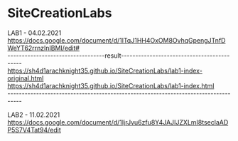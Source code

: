 # SiteCreationLabs

LAB1 - 04.02.2021 <br>https://docs.google.com/document/d/1lTqJ1HH4OxOM8OvhqGpengJTnfDWeYT62rrnzlnIBMI/edit#<br> 
----------------------------------result-------------------------------------------<br>
https://sh4d1arachknight35.github.io/SiteCreationLabs/lab1-index-original.html<br>
https://sh4d1arachknight35.github.io/SiteCreationLabs/lab1-index.html<br>
-----------------------------------------------------------------------------------<br>


LAB2 - 11.02.2021 <br>https://docs.google.com/document/d/1IjrJvu6zfu8Y4JAJIJZXLmI8tseclaADP5S7V4Tat94/edit<br> <br>

